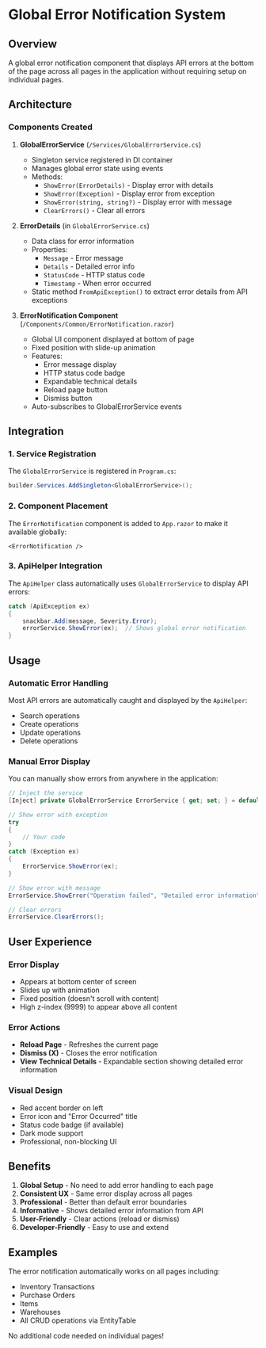 # Global Error Notification System

## Overview
A global error notification component that displays API errors at the bottom of the page across all pages in the application without requiring setup on individual pages.

## Architecture

### Components Created

1. **GlobalErrorService** (`/Services/GlobalErrorService.cs`)
   - Singleton service registered in DI container
   - Manages global error state using events
   - Methods:
     - `ShowError(ErrorDetails)` - Display error with details
     - `ShowError(Exception)` - Display error from exception
     - `ShowError(string, string?)` - Display error with message
     - `ClearErrors()` - Clear all errors

2. **ErrorDetails** (in `GlobalErrorService.cs`)
   - Data class for error information
   - Properties:
     - `Message` - Error message
     - `Details` - Detailed error info
     - `StatusCode` - HTTP status code
     - `Timestamp` - When error occurred
   - Static method `FromApiException()` to extract error details from API exceptions

3. **ErrorNotification Component** (`/Components/Common/ErrorNotification.razor`)
   - Global UI component displayed at bottom of page
   - Fixed position with slide-up animation
   - Features:
     - Error message display
     - HTTP status code badge
     - Expandable technical details
     - Reload page button
     - Dismiss button
   - Auto-subscribes to GlobalErrorService events

## Integration

### 1. Service Registration
The `GlobalErrorService` is registered in `Program.cs`:
```csharp
builder.Services.AddSingleton<GlobalErrorService>();
```

### 2. Component Placement
The `ErrorNotification` component is added to `App.razor` to make it available globally:
```razor
<ErrorNotification />
```

### 3. ApiHelper Integration
The `ApiHelper` class automatically uses `GlobalErrorService` to display API errors:
```csharp
catch (ApiException ex)
{
    snackbar.Add(message, Severity.Error);
    errorService.ShowError(ex);  // Shows global error notification
}
```

## Usage

### Automatic Error Handling
Most API errors are automatically caught and displayed by the `ApiHelper`:
- Search operations
- Create operations
- Update operations
- Delete operations

### Manual Error Display
You can manually show errors from anywhere in the application:

```csharp
// Inject the service
[Inject] private GlobalErrorService ErrorService { get; set; } = default!;

// Show error with exception
try
{
    // Your code
}
catch (Exception ex)
{
    ErrorService.ShowError(ex);
}

// Show error with message
ErrorService.ShowError("Operation failed", "Detailed error information");

// Clear errors
ErrorService.ClearErrors();
```

## User Experience

### Error Display
- Appears at bottom center of screen
- Slides up with animation
- Fixed position (doesn't scroll with content)
- High z-index (9999) to appear above all content

### Error Actions
- **Reload Page** - Refreshes the current page
- **Dismiss (X)** - Closes the error notification
- **View Technical Details** - Expandable section showing detailed error information

### Visual Design
- Red accent border on left
- Error icon and "Error Occurred" title
- Status code badge (if available)
- Dark mode support
- Professional, non-blocking UI

## Benefits

1. **Global Setup** - No need to add error handling to each page
2. **Consistent UX** - Same error display across all pages
3. **Professional** - Better than default error boundaries
4. **Informative** - Shows detailed error information from API
5. **User-Friendly** - Clear actions (reload or dismiss)
6. **Developer-Friendly** - Easy to use and extend

## Examples

The error notification automatically works on all pages including:
- Inventory Transactions
- Purchase Orders
- Items
- Warehouses
- All CRUD operations via EntityTable

No additional code needed on individual pages!

